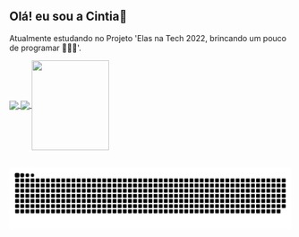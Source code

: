 ## Olá! eu sou a Cintia💬 
<p> Atualmente estudando no Projeto 'Elas na Tech 2022, brincando um pouco de programar 👩🏽‍💻'. </p>
<div>
  <a href="https://github.com/cintialobato">
  <img height="160em"   align="center" src="https://github-readme-stats.vercel.app/api?username=cintialobato&show_icons=true&theme=react&include_all_commits=true&count_private=true"/>
  <img height="160em"  align="center" src="https://github-readme-stats.vercel.app/api/top-langs/?username=cintialobato&layout=compact&langs_count=7&theme=react" />

  <img align="center" width="138" height="160" src="https://media1.tenor.com/images/68e8337fb4eb7e40645d832c64762a8b/tenor.gif?itemid=19443613">
</div>
 <br>
<div  align="center"> 
 
    

 
  ![Snake animation](https://github.com/cintialobato/cintialobato/blob/main/github-contribution-grid-snake.svg)
 
</div>
 
